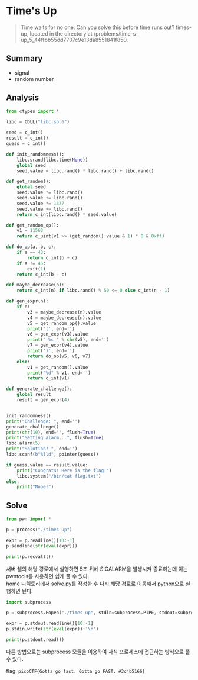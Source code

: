 # Time's Up
> Time waits for no one. Can you solve this before time runs out? times-up, located in the directory at /problems/time-s-up_5_44ffbb55dd7707c9e13da8551841f850.

## Summary
* signal
* random number

## Analysis
``` python
from ctypes import *

libc = CDLL("libc.so.6")

seed = c_int()
result = c_int()
guess = c_int()

def init_randomness():
    libc.srand(libc.time(None))
    global seed
    seed.value = libc.rand() * libc.rand() + libc.rand()

def get_random():
    global seed
    seed.value *= libc.rand()
    seed.value += libc.rand()
    seed.value *= 1337
    seed.value += libc.rand()
    return c_int(libc.rand() * seed.value)

def get_random_op():
    v1 = 11563
    return c_uint(v1 >> (get_random().value & 1) * 8 & 0xff)

def do_op(a, b, c):
    if a == 43:
        return c_int(b + c)
    if a != 45:
        exit(1)
    return c_int(b - c)

def maybe_decrease(n):
    return c_int(n) if libc.rand() % 50 <= 0 else c_int(n - 1)

def gen_expr(n):
    if n:
        v3 = maybe_decrease(n).value
        v4 = maybe_decrease(n).value
        v5 = get_random_op().value
        print('(', end='')
        v6 = gen_expr(v3).value
        print(" %c " % chr(v5), end='')
        v7 = gen_expr(v4).value
        print(')', end='')
        return do_op(v5, v6, v7)
    else:
        v1 = get_random().value
        print("%d" % v1, end='')
        return c_int(v1)

def generate_challenge():
    global result
    result = gen_expr(4)


init_randomness()
print("Challenge: ", end='')
generate_challenge()
print(chr(10), end='', flush=True)
print("Setting alarm...", flush=True)
libc.alarm(5)
print("Solution? ", end='')
libc.scanf(b"%lld", pointer(guess))

if guess.value == result.value:
    print("Congrats! Here is the flag!")
    libc.system("/bin/cat flag.txt")
else:
    print("Nope!")
```

## Solve
``` python
from pwn import *

p = process("./times-up")

expr = p.readline()[10:-1]
p.sendline(str(eval(expr)))

print(p.recvall())
```
서버 쉘의 해당 경로에서 실행하면 5초 뒤에 SIGALARM을 발생시켜 종료하는데 이는 pwntools를 사용하면 쉽게 풀 수 있다.  
home 디렉토리에서 solve.py를 작성한 후 다시 해당 경로로 이동해서 python으로 실행하면 된다.  
``` python
import subprocess

p = subprocess.Popen("./times-up", stdin=subprocess.PIPE, stdout=subprocess.PIPE)

expr = p.stdout.readline()[10:-1]
p.stdin.write(str(eval(expr))+'\n')

print(p.stdout.read())
```
다른 방법으로는 subprocess 모듈을 이용하여 자식 프로세스에 접근하는 방식으로 풀 수 있다.  

flag: `picoCTF{Gotta go fast. Gotta go FAST. #3c4b5166}`
